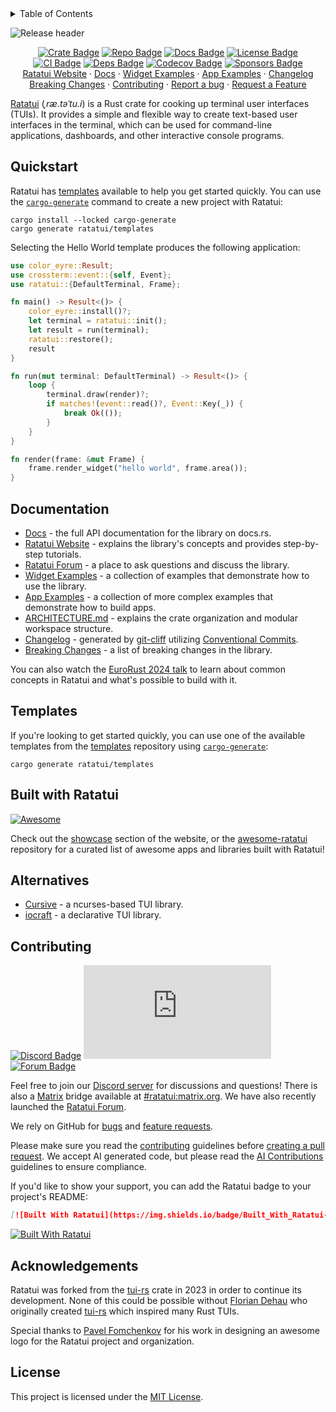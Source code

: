 <details>
<summary>Table of Contents</summary>

- [Quickstart](#quickstart)
- [Documentation](#documentation)
- [Templates](#templates)
- [Built with Ratatui](#built-with-ratatui)
- [Alternatives](#alternatives)
- [Contributing](#contributing)
- [Acknowledgements](#acknowledgements)
- [License](#license)

</details>

![Release header](https://github.com/ratatui/ratatui/blob/b23480adfa9430697071c906c7ba4d4f9bd37a73/assets/release-header.png?raw=true)

<div align="center">

[![Crate Badge]][Crate] [![Repo Badge]][Repo] [![Docs Badge]][Docs] [![License Badge]][License]  \
[![CI Badge]][CI] [![Deps Badge]][Deps] [![Codecov Badge]][Codecov] [![Sponsors Badge]][Sponsors]  \
[Ratatui Website] · [Docs] · [Widget Examples] · [App Examples] · [Changelog]  \
[Breaking Changes] · [Contributing] · [Report a bug] · [Request a Feature]

</div>

[Ratatui][Ratatui Website] (_ˌræ.təˈtu.i_) is a Rust crate for cooking up terminal user interfaces
(TUIs). It provides a simple and flexible way to create text-based user interfaces in the terminal,
which can be used for command-line applications, dashboards, and other interactive console programs.

## Quickstart

Ratatui has [templates] available to help you get started quickly. You can use the
[`cargo-generate`] command to create a new project with Ratatui:

```shell
cargo install --locked cargo-generate
cargo generate ratatui/templates
```

Selecting the Hello World template produces the following application:

```rust
use color_eyre::Result;
use crossterm::event::{self, Event};
use ratatui::{DefaultTerminal, Frame};

fn main() -> Result<()> {
    color_eyre::install()?;
    let terminal = ratatui::init();
    let result = run(terminal);
    ratatui::restore();
    result
}

fn run(mut terminal: DefaultTerminal) -> Result<()> {
    loop {
        terminal.draw(render)?;
        if matches!(event::read()?, Event::Key(_)) {
            break Ok(());
        }
    }
}

fn render(frame: &mut Frame) {
    frame.render_widget("hello world", frame.area());
}
```

## Documentation

- [Docs] - the full API documentation for the library on docs.rs.
- [Ratatui Website] - explains the library's concepts and provides step-by-step tutorials.
- [Ratatui Forum] - a place to ask questions and discuss the library.
- [Widget Examples] - a collection of examples that demonstrate how to use the library.
- [App Examples] - a collection of more complex examples that demonstrate how to build apps.
- [ARCHITECTURE.md] - explains the crate organization and modular workspace structure.
- [Changelog] - generated by [git-cliff] utilizing [Conventional Commits].
- [Breaking Changes] - a list of breaking changes in the library.

You can also watch the [EuroRust 2024 talk] to learn about common concepts in Ratatui and what's
possible to build with it.

## Templates

If you're looking to get started quickly, you can use one of the available templates from the
[templates] repository using [`cargo-generate`]:

```shell
cargo generate ratatui/templates
```

## Built with Ratatui

[![Awesome](https://awesome.re/badge-flat2.svg)][awesome-ratatui]

Check out the [showcase] section of the website, or the [awesome-ratatui] repository for a curated
list of awesome apps and libraries built with Ratatui!

## Alternatives

- [Cursive](https://crates.io/crates/cursive) - a ncurses-based TUI library.
- [iocraft](https://crates.io/crates/iocraft) - a declarative TUI library.

## Contributing

[![Discord Badge]][Discord Server] [![Matrix Badge]][Matrix] [![Forum Badge]][Ratatui Forum]

Feel free to join our [Discord server](https://discord.gg/pMCEU9hNEj) for discussions and questions!
There is also a [Matrix](https://matrix.org/) bridge available at
[#ratatui:matrix.org](https://matrix.to/#/#ratatui:matrix.org). We have also recently launched the
[Ratatui Forum].

We rely on GitHub for [bugs][Report a bug] and [feature requests][Request a Feature].

Please make sure you read the [contributing](./CONTRIBUTING.md) guidelines before [creating a pull
request][Create a Pull Request]. We accept AI generated code, but please read the [AI Contributions]
guidelines to ensure compliance.

If you'd like to show your support, you can add the Ratatui badge to your project's README:

```md
[![Built With Ratatui](https://img.shields.io/badge/Built_With_Ratatui-000?logo=ratatui&logoColor=fff)](https://ratatui.rs/)
```

[![Built With Ratatui](https://img.shields.io/badge/Built_With_Ratatui-000?logo=ratatui&logoColor=fff)](https://ratatui.rs/)

## Acknowledgements

Ratatui was forked from the [tui-rs] crate in 2023 in order to continue its development. None of
this could be possible without [Florian Dehau] who originally created [tui-rs] which inspired many
Rust TUIs.

Special thanks to [Pavel Fomchenkov] for his work in designing an awesome logo for the Ratatui
project and organization.

## License

This project is licensed under the [MIT License][License].

[Repo]: https://github.com/ratatui/ratatui
[Ratatui Website]: https://ratatui.rs/
[Ratatui Forum]: https://forum.ratatui.rs
[Docs]: https://docs.rs/ratatui
[Widget Examples]: https://github.com/ratatui/ratatui/tree/main/ratatui-widgets/examples
[App Examples]: https://github.com/ratatui/ratatui/tree/main/examples
[ARCHITECTURE.md]: https://github.com/ratatui/ratatui/blob/main/ARCHITECTURE.md
[Changelog]: https://github.com/ratatui/ratatui/blob/main/CHANGELOG.md
[git-cliff]: https://git-cliff.org
[Conventional Commits]: https://www.conventionalcommits.org
[Breaking Changes]: https://github.com/ratatui/ratatui/blob/main/BREAKING-CHANGES.md
[EuroRust 2024 talk]: https://www.youtube.com/watch?v=hWG51Mc1DlM
[Report a bug]: https://github.com/ratatui/ratatui/issues/new?labels=bug&projects=&template=bug_report.md
[Request a Feature]: https://github.com/ratatui/ratatui/issues/new?labels=enhancement&projects=&template=feature_request.md
[Create a Pull Request]: https://github.com/ratatui/ratatui/compare
[Contributing]: https://github.com/ratatui/ratatui/blob/main/CONTRIBUTING.md
[AI Contributions]: https://github.com/ratatui/ratatui/blob/main/CONTRIBUTING.md#ai-generated-content
[Crate]: https://crates.io/crates/ratatui
[tui-rs]: https://crates.io/crates/tui
[Sponsors]: https://github.com/sponsors/ratatui
[Crate Badge]: https://img.shields.io/crates/v/ratatui?logo=rust&style=flat-square&color=E05D44
[Repo Badge]: https://img.shields.io/badge/repo-ratatui/ratatui-1370D3?style=flat-square&logo=github
[License Badge]: https://img.shields.io/crates/l/ratatui?style=flat-square&color=1370D3
[CI Badge]: https://img.shields.io/github/actions/workflow/status/ratatui/ratatui/ci.yml?style=flat-square&logo=github
[CI]: https://github.com/ratatui/ratatui/actions/workflows/ci.yml
[Codecov Badge]: https://img.shields.io/codecov/c/github/ratatui/ratatui?logo=codecov&style=flat-square&token=BAQ8SOKEST&color=C43AC3
[Codecov]: https://app.codecov.io/gh/ratatui/ratatui
[Deps Badge]: https://deps.rs/repo/github/ratatui/ratatui/status.svg?path=ratatui&style=flat-square
[Deps]: https://deps.rs/repo/github/ratatui/ratatui?path=ratatui
[Discord Badge]: https://img.shields.io/discord/1070692720437383208?label=discord&logo=discord&style=flat-square&color=1370D3&logoColor=1370D3
[Discord Server]: https://discord.gg/pMCEU9hNEj
[Docs Badge]: https://img.shields.io/badge/docs-ratatui-1370D3?style=flat-square&logo=rust
[Matrix Badge]: https://img.shields.io/matrix/ratatui-general%3Amatrix.org?style=flat-square&logo=matrix&label=Matrix&color=C43AC3
[Matrix]: https://matrix.to/#/#ratatui:matrix.org
[Forum Badge]: https://img.shields.io/discourse/likes?server=https%3A%2F%2Fforum.ratatui.rs&style=flat-square&logo=discourse&label=forum&color=C43AC3
[Sponsors Badge]: https://img.shields.io/github/sponsors/ratatui?logo=github&style=flat-square&color=1370D3
[templates]: https://github.com/ratatui/templates/
[showcase]: https://ratatui.rs/showcase/
[awesome-ratatui]: https://github.com/ratatui/awesome-ratatui
[Pavel Fomchenkov]: https://github.com/nawok
[Florian Dehau]: https://github.com/fdehau
[`cargo-generate`]: https://crates.io/crates/cargo-generate
[License]: ./LICENSE
